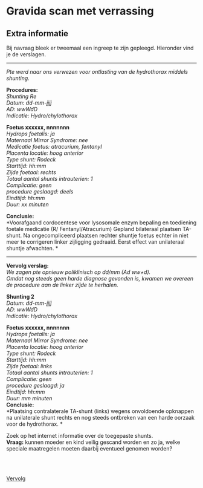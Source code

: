 # Gravida scan met verrassing

## Extra informatie
Bij navraag bleek er tweemaal een ingreep te zijn gepleegd. Hieronder vind je de verslagen.

____
*Pte werd naar ons verwezen voor ontlasting van de hydrothorax middels shunting.*

**Procedures:**  
*Shunting Re  
Datum: dd-mm-jjjj  
AD: wwWdD  
Indicatie: Hydro/chylothorax* 
 
**Foetus xxxxxx, nnnnnnn**  
*Hydrops foetalis: ja  
Maternaal Mirror Syndrome: nee  
Medicatie foetus: atracurium, fentanyl  
Placenta locatie: hoog anterior  
Type shunt: Rodeck  
Starttijd: hh:mm  
Zijde foetaal: rechts  
Totaal aantal shunts intrauterien: 1  
Complicatie: geen  
procedure geslaagd: deels  
Eindtijd: hh:mm  
Duur: xx minuten* 
 
**Conclusie:**  
*Voorafgaand cordocentese voor lysosomale enzym bepaling en toediening foetale medicatie (R/ Fentanyl/Atracurium)
Gepland bilateraal plaatsen TA-shunt. Na ongecompliceerd plaatsen rechter shuntje foetus echter in niet meer te corrigeren linker zijligging gedraaid. Eerst effect van unilateraal shuntje afwachten.  *

*******

**Vervolg verslag:**  
*We zagen pte opnieuw poliklinisch op dd/mm (Ad ww+d).  
Omdat nog steeds geen harde diagnose gevonden is, kwamen we overeen de procedure aan de linker zijde te herhalen.*  

**Shunting 2**  
*Datum: dd-mm-jjjj  
AD: wwWdD  
Indicatie: Hydro/chylothorax*  

**Foetus xxxxxx, nnnnnnn**  
*Hydrops foetalis: ja  
Maternaal Mirror Syndrome: nee  
Placenta locatie: hoog anterior  
Type shunt: Rodeck  
Starttijd: hh:mm  
Zijde foetaal: links  
Totaal aantal shunts intrauterien: 1  
Complicatie: geen  
procedure geslaagd: ja  
Eindtijd: hh:mm  
Duur: mm minuten*  
**Conclusie:**  
*Plaatsing contralaterale TA-shunt (links) wegens onvoldoende opknappen na unilaterale shunt rechts en nog steeds ontbreken van een harde oorzaak voor de hydrothorax. * 


Zoek op het internet informatie over de toegepaste shunts.  
**Vraag:** kunnen moeder en kind veilig gescand worden en zo ja, welke speciale maatregelen moeten daarbij eventueel genomen worden?

<br>
<br>

[Vervolg](case_part4.md)
